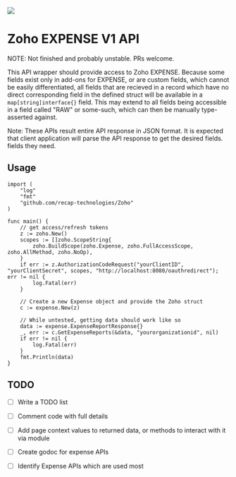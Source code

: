 [![](https://godoc.org/github.com/recap-technologies/Zoho/expense?status.svg)](http://godoc.org/github.com/recap-technologies/Zoho/expense)
# Zoho EXPENSE V1 API

NOTE: Not finished and probably unstable. PRs welcome.

This API wrapper should provide access to Zoho EXPENSE. Because some fields exist only in add-ons for EXPENSE, or are custom fields, which cannot be easily differentiated, all fields that are recieved in a record which have no direct corresponding field in the defined struct will be available in a `map[string]interface{}` field. This may extend to all fields being accessible in a field called "RAW" or some-such, which can then be manually type-asserted against.

Note: These APIs result entire API response in JSON format. It is expected that client application will parse the API response to get the desired fields.
 fields they need.

## Usage
    import (
        "log"
        "fmt"
        "github.com/recap-technologies/Zoho"
    )

    func main() {
        // get access/refresh tokens
        z := zoho.New()
        scopes := []zoho.ScopeString{
            zoho.BuildScope(zoho.Expense, zoho.FullAccessScope, zoho.AllMethod, zoho.NoOp),
        }
        if err := z.AuthorizationCodeRequest("yourClientID", "yourClientSecret", scopes, "http://localhost:8080/oauthredirect"); err != nil {
            log.Fatal(err)
        }

        // Create a new Expense object and provide the Zoho struct
        c := expense.New(z)

        // While untested, getting data should work like so
        data := expense.ExpenseReportResponse{}
        _, err := c.GetExpenseReports(&data, "yourorganizationid", nil)
        if err != nil {
            log.Fatal(err)
        }
        fmt.Println(data)
    }

## TODO

- [ ] Write a TODO list
- [ ] Comment code with full details
- [ ] Add page context values to returned data, or methods to interact with it via module
- [ ] Create godoc for expense APIs
- [ ] Identify Expense APIs which are used most

